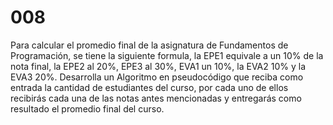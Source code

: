 # 008

Para calcular el promedio final de la asignatura de Fundamentos de Programación, se tiene la siguiente formula, la EPE1 equivale a un 10% de la nota final, la EPE2 al 20%, EPE3 al 30%, EVA1 un 10%, la EVA2 10% y la EVA3 20%. Desarrolla un Algoritmo en pseudocódigo que reciba como entrada la cantidad de estudiantes del curso, por cada uno de ellos recibirás cada una de las notas antes mencionadas y entregarás como resultado el promedio final del curso.